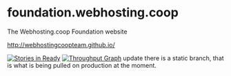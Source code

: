 foundation.webhosting.coop
==========================

The Webhosting.coop Foundation website

http://webhostingcoopteam.github.io/

[![Stories in Ready](https://badge.waffle.io/WebHostingCoopTeam/WebHostingCoopTeam.github.io.png?label=ready&title=Ready)](https://waffle.io/WebHostingCoopTeam/WebHostingCoopTeam.github.io)
[![Throughput Graph](https://graphs.waffle.io/webhostingcoopteam/webhostingcoopteam.github.io/throughput.svg)](https://waffle.io/webhostingcoopteam/webhostingcoopteam.github.io/metrics)
update
there is a static branch, that is what is being pulled on production at the moment.
